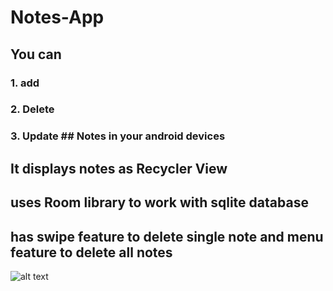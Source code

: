 # Notes-App

## You can 
### 1. add
### 2. Delete
### 3. Update  ## Notes in your android devices

## It displays notes as Recycler View
## uses Room library to work with sqlite database
## has swipe feature to delete single note and menu feature to delete all notes

![alt text](https://www.dropbox.com/s/z5amz44dvfwka5m/Screenshot_2021-08-06-14-17-48-656_com.example.roomdatabaseinandroidusingjava.jpg?dl=0)
